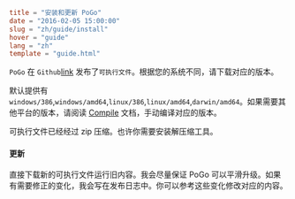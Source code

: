 ```toml
title = "安装和更新 PoGo"
date = "2016-02-05 15:00:00"
slug = "zh/guide/install"
hover = "guide"
lang = "zh"
template = "guide.html"
```

`PoGo` 在 `Github`[link](https://github.com/feisuweb/pogo/releases) 发布了`可执行文件`。根据您的系统不同，请下载对应的版本。

默认提供有 `windows/386`,`windows/amd64`,`linux/386`,`linux/amd64`,`darwin/amd64`。如果需要其他平台的版本，请阅读 [Compile](/zh/docs/dl-compile.html) 文档，手动编译对应的版本。

可执行文件已经经过 zip 压缩。也许你需要安装解压缩工具。

#### 更新

直接下载新的可执行文件运行旧内容。我会尽量保证 PoGo 可以平滑升级。如果有需要修正的变化，我会写在发布日志中。你可以参考这些变化修改对应的内容。
